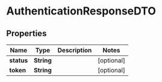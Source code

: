 

# AuthenticationResponseDTO

## Properties

Name | Type | Description | Notes
------------ | ------------- | ------------- | -------------
**status** | **String** |  |  [optional]
**token** | **String** |  |  [optional]



